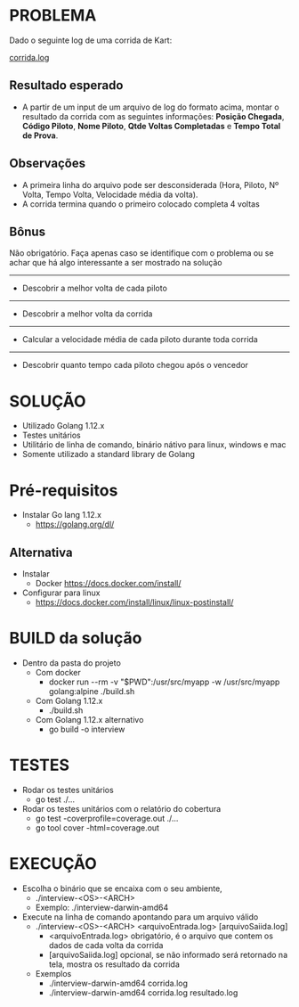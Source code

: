 PROBLEMA
========
Dado o seguinte log de uma corrida de Kart:

[corrida.log](corrida.log)

Resultado esperado
------------------
* A partir de um input de um arquivo de log do formato acima, montar o resultado da corrida com as seguintes informações: **Posição Chegada**, **Código Piloto**, **Nome Piloto**, **Qtde Voltas Completadas** e **Tempo Total de Prova**.

Observações
------------
* A primeira linha do arquivo pode ser desconsiderada (Hora, Piloto, Nº Volta, Tempo Volta, Velocidade média da volta).
* A corrida termina quando o primeiro colocado completa 4 voltas


Bônus
-----
Não obrigatório. Faça apenas caso se identifique com o problema ou se achar que há algo interessante a ser mostrado na solução

**********************************************
* Descobrir a melhor volta de cada piloto
***********************************************
* Descobrir a melhor volta da corrida
************************************************
* Calcular a velocidade média de cada piloto durante toda corrida
************************************************************************
* Descobrir quanto tempo cada piloto chegou após o vencedor



SOLUÇÃO
=======
* Utilizado Golang 1.12.x
* Testes unitários
* Utilitário de linha de comando, binário nátivo para linux, windows e mac
* Somente utilizado a standard library de Golang


Pré-requisitos
==============

- Instalar Go lang 1.12.x
  - https://golang.org/dl/

## Alternativa
- Instalar 
  - Docker https://docs.docker.com/install/
- Configurar para linux
  - https://docs.docker.com/install/linux/linux-postinstall/

BUILD da solução
======

* Dentro da pasta do projeto
    * Com docker
        * docker run --rm -v "$PWD":/usr/src/myapp -w /usr/src/myapp golang:alpine ./build.sh
    * Com Golang 1.12.x
        * ./build.sh
    * Com Golang 1.12.x alternativo
        * go build -o interview

TESTES
======

- Rodar os testes unitários 
  - go test ./...
- Rodar os testes unitários com o relatório do cobertura
  - go test -coverprofile=coverage.out ./... 
  - go tool cover -html=coverage.out

EXECUÇÃO
========

* Escolha o binário que se encaixa com o seu ambiente,
    * ./interview-\<OS>-\<ARCH>
    * Exemplo: ./interview-darwin-amd64 
* Execute na linha de comando apontando para um arquivo válido
    * ./interview-\<OS>-\<ARCH> <arquivoEntrada.log> [arquivoSaiida.log]
        * <arquivoEntrada.log> obrigatório, é o arquivo que contem os dados de cada volta da corrida
        * [arquivoSaiida.log] opcional, se não informado será retornado na tela, mostra os resultado da corrida
    * Exemplos
        * ./interview-darwin-amd64 corrida.log
        * ./interview-darwin-amd64 corrida.log resultado.log

